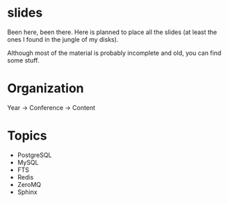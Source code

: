 # slides

Been here, been there. Here is planned to place all the slides (at least the ones I found in the jungle of my disks).

Although most of the material is probably incomplete and old, you can find some stuff.



# Organization

Year -> Conference -> Content

# Topics

- PostgreSQL
- MySQL
- FTS
- Redis
- ZeroMQ
- Sphinx
